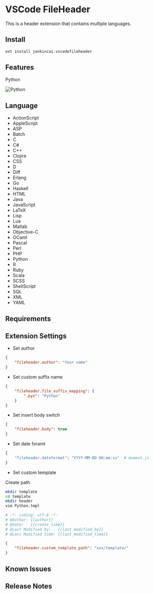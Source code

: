 # VSCode FileHeader

This is a header extension that contains multiple languages.

## Install

```bash
ext install jankincai.vscodefileheader
```

## Features

Python

![Python](https://raw.githubusercontent.com/caizhengxin/vscodefileheader/develop/images/python.png)

## Language

* ActionScript
* AppleScript
* ASP
* Batch
* C
* C#
* C++
* Clojire
* CSS
* D
* Diff
* Erlang
* Go
* Haskell
* HTML
* Java
* JavaScript
* LaTeX
* Lisp
* Lua
* Matlab
* Objective-C
* OCaml
* Pascal
* Perl
* PHP
* Python
* R
* Ruby
* Scala
* SCSS
* ShellScript
* SQL
* XML
* YAML

## Requirements

## Extension Settings

* Set author

```json
{
    "fileheader.author": "Your name"
}
```

* Set custom suffix name

```json
{
    "fileheader.file_suffix_mapping": {
        ".pyx": "Python"
    }
}
```

* Set insert body switch

```json
{
    "fileheader.body": true
}
```

* Set date foramt

```python
{
    "fileheader.dateformat": "YYYY-MM-DD HH:mm:ss"  # moment.js
}
```

* Set custom template

Create path

```bash
mkdir template
cd template
mkdir header
vim Python.tmpl

# -*- coding: utf-8 -*-
# @Author: {{author}}
# @Date:   {{create_time}}
# @Last Modified by:   {{last_modified_by}}
# @Last Modified time: {{last_modified_time}}
```

```json
{
    "fileheader.custom_template_path": "xxx/template/"
}
```

## Known Issues

## Release Notes
